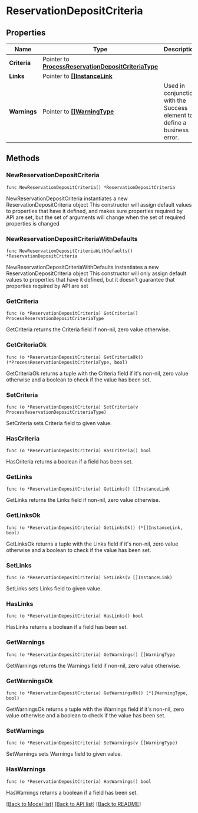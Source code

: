 # ReservationDepositCriteria

## Properties

Name | Type | Description | Notes
------------ | ------------- | ------------- | -------------
**Criteria** | Pointer to [**ProcessReservationDepositCriteriaType**](ProcessReservationDepositCriteriaType.md) |  | [optional] 
**Links** | Pointer to [**[]InstanceLink**](InstanceLink.md) |  | [optional] 
**Warnings** | Pointer to [**[]WarningType**](WarningType.md) | Used in conjunction with the Success element to define a business error. | [optional] 

## Methods

### NewReservationDepositCriteria

`func NewReservationDepositCriteria() *ReservationDepositCriteria`

NewReservationDepositCriteria instantiates a new ReservationDepositCriteria object
This constructor will assign default values to properties that have it defined,
and makes sure properties required by API are set, but the set of arguments
will change when the set of required properties is changed

### NewReservationDepositCriteriaWithDefaults

`func NewReservationDepositCriteriaWithDefaults() *ReservationDepositCriteria`

NewReservationDepositCriteriaWithDefaults instantiates a new ReservationDepositCriteria object
This constructor will only assign default values to properties that have it defined,
but it doesn't guarantee that properties required by API are set

### GetCriteria

`func (o *ReservationDepositCriteria) GetCriteria() ProcessReservationDepositCriteriaType`

GetCriteria returns the Criteria field if non-nil, zero value otherwise.

### GetCriteriaOk

`func (o *ReservationDepositCriteria) GetCriteriaOk() (*ProcessReservationDepositCriteriaType, bool)`

GetCriteriaOk returns a tuple with the Criteria field if it's non-nil, zero value otherwise
and a boolean to check if the value has been set.

### SetCriteria

`func (o *ReservationDepositCriteria) SetCriteria(v ProcessReservationDepositCriteriaType)`

SetCriteria sets Criteria field to given value.

### HasCriteria

`func (o *ReservationDepositCriteria) HasCriteria() bool`

HasCriteria returns a boolean if a field has been set.

### GetLinks

`func (o *ReservationDepositCriteria) GetLinks() []InstanceLink`

GetLinks returns the Links field if non-nil, zero value otherwise.

### GetLinksOk

`func (o *ReservationDepositCriteria) GetLinksOk() (*[]InstanceLink, bool)`

GetLinksOk returns a tuple with the Links field if it's non-nil, zero value otherwise
and a boolean to check if the value has been set.

### SetLinks

`func (o *ReservationDepositCriteria) SetLinks(v []InstanceLink)`

SetLinks sets Links field to given value.

### HasLinks

`func (o *ReservationDepositCriteria) HasLinks() bool`

HasLinks returns a boolean if a field has been set.

### GetWarnings

`func (o *ReservationDepositCriteria) GetWarnings() []WarningType`

GetWarnings returns the Warnings field if non-nil, zero value otherwise.

### GetWarningsOk

`func (o *ReservationDepositCriteria) GetWarningsOk() (*[]WarningType, bool)`

GetWarningsOk returns a tuple with the Warnings field if it's non-nil, zero value otherwise
and a boolean to check if the value has been set.

### SetWarnings

`func (o *ReservationDepositCriteria) SetWarnings(v []WarningType)`

SetWarnings sets Warnings field to given value.

### HasWarnings

`func (o *ReservationDepositCriteria) HasWarnings() bool`

HasWarnings returns a boolean if a field has been set.


[[Back to Model list]](../README.md#documentation-for-models) [[Back to API list]](../README.md#documentation-for-api-endpoints) [[Back to README]](../README.md)


